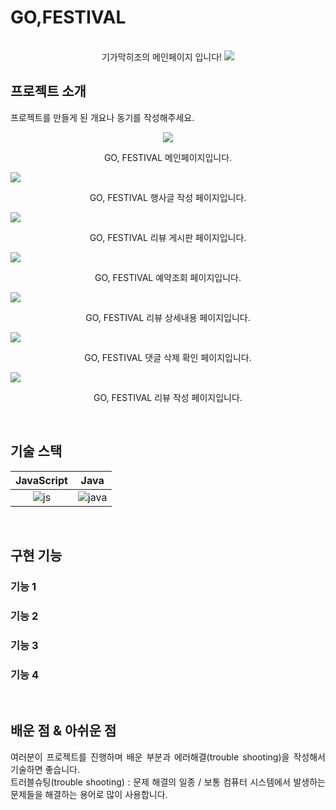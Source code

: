 # GO,FESTIVAL

<p align="center">
  <br>
  기가막히조의 메인페이지 입니다!
  <img src="./readme-static/img/메인페이지.PNG">
  <br>
</p>



## 프로젝트 소개

<p align="justify">
프로젝트를 만들게 된 개요나 동기를 작성해주세요.
</p>

<p align="center">
<img src="./readme-static/img/메인페이지.PNG">
  <br>
  <p align="center">GO, FESTIVAL 메인페이지입니다.</p>
  <img src="./readme-static/img/게시글 작성.PNG">
  <br >
   <p align="center">GO, FESTIVAL 행사글 작성 페이지입니다.</p>
  <img src="./readme-static/img/게시판.PNG">
  <br>
   <p align="center">GO, FESTIVAL 리뷰 게시판 페이지입니다.</p>
  <img src="./readme-static/img/예약조회.PNG">
  <br>
   <p align="center">GO, FESTIVAL 예약조회 페이지입니다.</p>
  <img src="./readme-static/img/댓글 상세내용.PNG">
  <br>
   <p align="center">GO, FESTIVAL 리뷰 상세내용 페이지입니다.</p>
  <img src="./readme-static/img/댓글 삭제.PNG">
  <br>
   <p align="center">GO, FESTIVAL 댓글 삭제 확인 페이지입니다.</p>
  <img src="./readme-static/img/리뷰 작성하기.PNG">
  <br>
  <p align="center">GO, FESTIVAL 리뷰 작성 페이지입니다.</p>
</p>

<br>

## 기술 스택

| JavaScript |    Java    | 
| :--------: | :--------: |
|   ![js]    |  ![java]   |  

<br>

## 구현 기능

### 기능 1


### 기능 2


### 기능 3


### 기능 4


<br>

## 배운 점 & 아쉬운 점

<p align="justify">
여러분이 프로젝트를 진행하며 배운 부분과 에러해결(trouble shooting)을 작성해서 기술하면 좋습니다.<br />
트러블슈팅(trouble shooting) : 문제 해결의 일종 / 보통 컴퓨터 시스템에서 발생하는 문제들을 해결하는 용어로 많이 사용합니다.
</p>

<br>


<!-- Stack Icon Refernces -->

[js]: ./readme-static/img/javascript.svg
[java]: ./readme-static/img/java.svg
